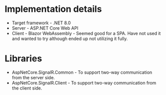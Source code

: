 # Implementation details
* Target framework - .NET 8.0
* Server - ASP.NET Core Web API
* Client - Blazor WebAssembly - Seemed good for a SPA. Have not used it and wanted to try although ended up not utilizing it fully.

# Libraries
* AspNetCore.SignalR.Common - To support two-way communication from the server side.
* AspNetCore.SignalR.Client - To support two-way communication from the client side.


